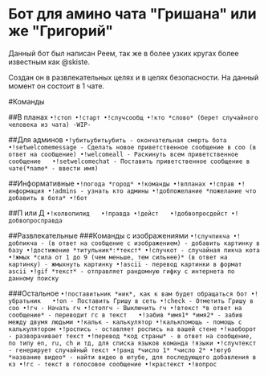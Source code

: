 # Бот для амино чата "Гришана" или же "Григорий"

Данный бот был написан Реем, так же в более узких кругах более известным как @skiste.

Создан он в развлекательных целях и в целях безопасности. На данный момент он состоит в 1 чате.

#Команды

##В планах
`•!стоп
•!старт
•!случсообщ
•!кто *слово* (берет случайного человека из чата) -WIP-`

##Для админов
`•!убитьубитьубить - окончательная смерть бота
⠀
•!setwelcomemessage - Сделать новое приветственное сообщение в соо (в ответ на сообщение)
•!welcomeall - Раскинуть всем приветственное сообщение
⠀
•!setwelcomechat - Поставить приветственное сообщение в чате(*name* - ввести имя)`

##Информативные
`•!погода *город*
•!команды
•!впланах
•!справ
•!информация
•!admins - узнать кто админы
•!добпожелание *пожелание что добавить в бота*
•!бот`

##П или Д
`•!колвопилид
⠀
•!правда
•!дейст
⠀
•!добвопросдейст
•!добвопросправда`

##Развлекательные
###Команды с изображениями
`•!случпикча
•!добпикча - (в ответ на сообщение с изображением) - добавить картинку в базу
•!достижение *титульник*:*текст*
•!случкот - случайная пикча кота
•!жмых *сила от 1 до 9 (чем меньше, тем сильнее)* (в ответ на картинку) - жмыхнуть картинку
•!ascii - перевод картинки в формат ascii
•!gif *текст* - отправляет рандомную гифку с интернета по данному поиску`

###Остальное
`•!поставитьник *ник*, как к вам будет обращаться бот
•!убратьник
⠀
•!on - Поставить Гришу в сеть
•!check - Отметить Гришу в соо
•!гч - Начать гч
•!стопгч - Выключить гч
•!втекст *в ответ на сообщение* - переводит гс в текст
⠀
•!забив *имя1* *имя2* - забив между двумя людьми
•!кальк - калькулятор
•!калькпомощь - помощь с калькулятором
•!роспись - оставляет роспись на вашей стене
•!наоборот - разворачивает текст
•!перевод *код страны* - в ответ на сообщение, по типу en, ru, ch и тд, для списка языков команда !языки
•!случтекст - генерирует случайный текст
•!ранд *число 1* *число 2*
•!ютуб *название видео* - найти видео в ютубе, для последующего добавления в кз
•!гс - текст в голосовое сообщение
•!крастекст
•!вопрос
`
